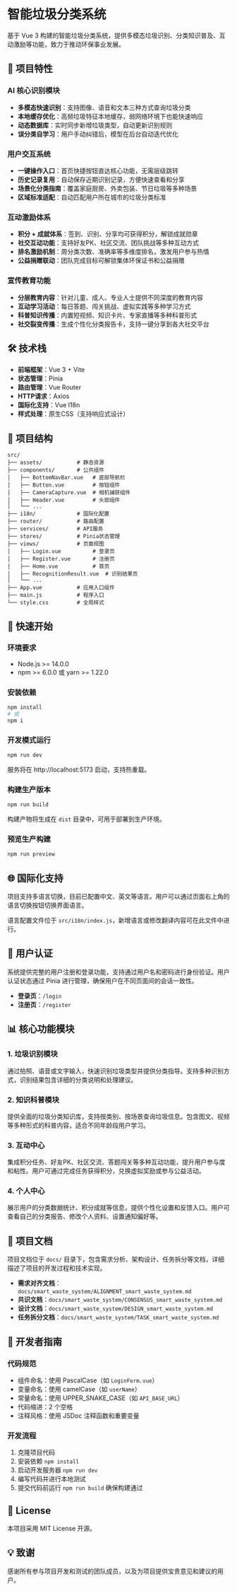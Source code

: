 # 智能垃圾分类系统

基于 Vue 3 构建的智能垃圾分类系统，提供多模态垃圾识别、分类知识普及、互动激励等功能，致力于推动环保事业发展。

## 🚀 项目特性

### AI 核心识别模块
- **多模态快速识别**：支持图像、语音和文本三种方式查询垃圾分类
- **本地缓存优化**：高频垃圾特征本地缓存，弱网络环境下也能快速响应
- **动态数据库**：实时同步新增垃圾类型，自动更新识别规则
- **误分类自学习**：用户手动纠错后，模型在后台自动迭代优化

### 用户交互系统
- **一键操作入口**：首页快捷按钮直达核心功能，无需层级跳转
- **历史记录复用**：自动保存近期识别记录，方便快速查看和分享
- **场景化分类指南**：覆盖家庭厨房、外卖包装、节日垃圾等多种场景
- **区域标准适配**：自动匹配用户所在城市的垃圾分类标准

### 互动激励体系
- **积分 + 成就体系**：签到、识别、分享均可获得积分，解锁成就勋章
- **社交互动功能**：支持好友PK、社区交流、团队挑战等多种互动方式
- **排名激励机制**：周分类次数、准确率等多维度排名，激发用户参与热情
- **公益捐赠联动**：团队完成目标可解锁集体环保证书和公益捐赠

### 宣传教育功能
- **分层教育内容**：针对儿童、成人、专业人士提供不同深度的教育内容
- **互动学习活动**：每日答题、闯关挑战、虚拟实践等多种学习方式
- **科普知识传播**：内置短视频、知识卡片、专家直播等多种科普形式
- **社交裂变传播**：生成个性化分类报告卡，支持一键分享到各大社交平台

## 🛠 技术栈

- **前端框架**：Vue 3 + Vite
- **状态管理**：Pinia
- **路由管理**：Vue Router
- **HTTP请求**：Axios
- **国际化支持**：Vue I18n
- **样式处理**：原生CSS（支持响应式设计）

## 📁 项目结构

```
src/
├── assets/           # 静态资源
├── components/       # 公共组件
│   ├── BottomNavBar.vue   # 底部导航栏
│   ├── Button.vue         # 按钮组件
│   ├── CameraCapture.vue  # 相机捕获组件
│   ├── Header.vue         # 头部组件
│   └── ...
├── i18n/             # 国际化配置
├── router/           # 路由配置
├── services/         # API服务
├── stores/           # Pinia状态管理
├── views/            # 页面视图
│   ├── Login.vue          # 登录页
│   ├── Register.vue       # 注册页
│   ├── Home.vue           # 首页
│   ├── RecognitionResult.vue  # 识别结果页
│   └── ...
├── App.vue           # 应用入口组件
├── main.js           # 程序入口
└── style.css         # 全局样式
```

## 🚀 快速开始

### 环境要求
- Node.js >= 14.0.0
- npm >= 6.0.0 或 yarn >= 1.22.0

### 安装依赖

```bash
npm install
# 或
npm i
```

### 开发模式运行

```bash
npm run dev
```

服务将在 http://localhost:5173 启动，支持热重载。

### 构建生产版本

```bash
npm run build
```

构建产物将生成在 `dist` 目录中，可用于部署到生产环境。

### 预览生产构建

```bash
npm run preview
```

## 🌐 国际化支持

项目支持多语言切换，目前已配置中文、英文等语言。用户可以通过页面右上角的语言切换按钮切换界面语言。

语言配置文件位于 `src/i18n/index.js`，新增语言或修改翻译内容可在此文件中进行。

## 🔐 用户认证

系统提供完整的用户注册和登录功能，支持通过用户名和密码进行身份验证。用户认证状态通过 Pinia 进行管理，确保用户在不同页面间的会话一致性。

- **登录页**：`/login`
- **注册页**：`/register`

## 📊 核心功能模块

### 1. 垃圾识别模块
通过拍照、语音或文字输入，快速识别垃圾类型并提供分类指导。支持多种识别方式，识别结果包含详细的分类说明和处理建议。

### 2. 知识科普模块
提供全面的垃圾分类知识库，支持按类别、按场景查询垃圾信息。包含图文、视频等多种形式的科普内容，适合不同年龄段用户学习。

### 3. 互动中心
集成积分任务、好友PK、社区交流、答题闯关等多种互动功能，提升用户参与度和粘性。用户可通过完成任务获得积分，兑换虚拟奖励或参与公益活动。

### 4. 个人中心
展示用户的分类数据统计、积分成就等信息，提供个性化设置和反馈入口。用户可查看自己的分类报告、修改个人资料、设置通知偏好等。

## 📝 项目文档

项目文档位于 `docs/` 目录下，包含需求分析、架构设计、任务拆分等文档，详细描述了项目的开发过程和技术实现。

- **需求对齐文档**：`docs/smart_waste_system/ALIGNMENT_smart_waste_system.md`
- **共识文档**：`docs/smart_waste_system/CONSENSUS_smart_waste_system.md`
- **设计文档**：`docs/smart_waste_system/DESIGN_smart_waste_system.md`
- **任务拆分文档**：`docs/smart_waste_system/TASK_smart_waste_system.md`

## 👥 开发者指南

### 代码规范
- 组件命名：使用 PascalCase（如 `LoginForm.vue`）
- 变量命名：使用 camelCase（如 `userName`）
- 常量命名：使用 UPPER_SNAKE_CASE（如 `API_BASE_URL`）
- 代码缩进：2 个空格
- 注释风格：使用 JSDoc 注释函数和重要变量

### 开发流程
1. 克隆项目代码
2. 安装依赖 `npm install`
3. 启动开发服务器 `npm run dev`
4. 编写代码并进行本地测试
5. 提交代码前运行 `npm run build` 确保构建通过

## 📄 License

本项目采用 MIT License 开源。

## 💡 致谢

感谢所有参与项目开发和测试的团队成员，以及为项目提供宝贵意见和建议的用户。

